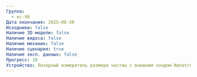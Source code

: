 ```yaml
---
Группа:
  - кс-Х6
Дата окончания: 2025-06-30
Исходники: false
Наличие 3D модели: false
Наличие видоса: false
Наличие механик: false
Наличие сценария: true
Наличие эксп. данных: false
Прогресс: 10
Устройство: Лазерный измеритель размера частиц с внешним зондом NanotracUltra 253
---
```


